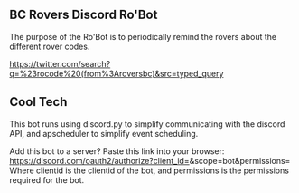 ## BC Rovers Discord Ro'Bot

The purpose of the Ro'Bot is to periodically remind the rovers about the different rover codes.

https://twitter.com/search?q=%23rocode%20(from%3Aroversbc)&src=typed_query


## Cool Tech

This bot runs using discord.py to simplify communicating with the discord API, and apscheduler to simplify event scheduling.

Add this bot to a server? Paste this link into your browser: https://discord.com/oauth2/authorize?client_id=<clientid>&scope=bot&permissions=<permissions>
Where clientid is the clientid of the bot, and permissions is the permissions required for the bot.